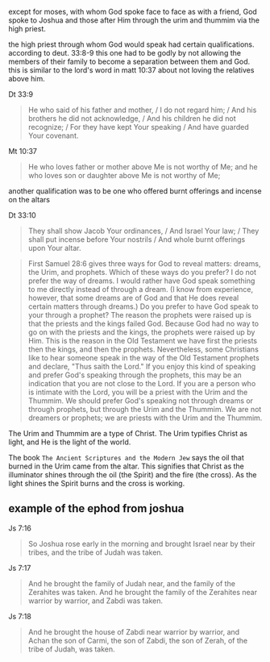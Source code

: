 except for moses, with whom God spoke
face to face as with a friend, God
spoke to Joshua and those after Him
through the urim and thummim via the
high priest.

the high priest through whom God would
speak had certain qualifications. according
to deut. 33:8-9 this one had to be godly
by not allowing the members of their
family to become a separation between
them and God. this is similar to the
lord's word in matt 10:37 about not loving
the relatives above him.

Dt 33:9
> He who said of his father and mother, / I do not regard him; / And his brothers he did not acknowledge, / And his children he did not recognize; / For they have kept Your speaking / And have guarded Your covenant.

Mt 10:37
> He who loves father or mother above Me is not worthy of Me; and he who loves son or daughter above Me is not worthy of Me;

another qualification was to be one who offered burnt offerings and incense on the altars

Dt 33:10
> They shall show Jacob Your ordinances, / And Israel Your law; / They shall put incense before Your nostrils / And whole burnt offerings upon Your altar.

> First Samuel 28:6 gives three ways for God to reveal matters: dreams, the Urim, and prophets. Which of these ways do you prefer? I do not prefer the way of dreams. I would rather have God speak something to me directly instead of through a dream. (I know from experience, however, that some dreams are of God and that He does reveal certain matters through dreams.) Do you prefer to have God speak to your through a prophet? The reason the prophets were raised up is that the priests and the kings failed God. Because God had no way to go on with the priests and the kings, the prophets were raised up by Him. This is the reason in the Old Testament we have first the priests then the kings, and then the prophets. Nevertheless, some Christians like to hear someone speak in the way of the Old Testament prophets and declare, "Thus saith the Lord." If you enjoy this kind of speaking and prefer God's speaking through the prophets, this may be an indication that you are not close to the Lord. If you are a person who is intimate with the Lord, you will be a priest with the Urim and the Thummim. We should prefer God's speaking not through dreams or through prophets, but through the Urim and the Thummim. We are not dreamers or prophets; we are priests with the Urim and the Thummim.

The Urim and Thummim are a type of Christ. The Urim typifies Christ as light, and He is the light of the world.

The book `The Ancient Scriptures and the Modern Jew` says the oil that burned in the Urim came from the altar. This signifies that Christ as the illuminator shines through the oil (the Spirit) and the fire (the cross). As the light shines the Spirit burns and the cross is working.

## example of the ephod from joshua

Js 7:16
> So Joshua rose early in the morning and brought Israel near by their tribes, and the tribe of Judah was taken.

Js 7:17
> And he brought the family of Judah near, and the family of the Zerahites was taken. And he brought the family of the Zerahites near warrior by warrior, and Zabdi was taken.

Js 7:18
> And he brought the house of Zabdi near warrior by warrior, and Achan the son of Carmi, the son of Zabdi, the son of Zerah, of the tribe of Judah, was taken.
